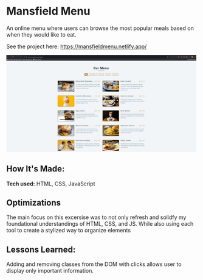 # Mansfield Menu
An online menu where users can browse the most popular meals based on when they would like to eat. 

See the project here: https://mansfieldmenu.netlify.app/


<img src="demo/mansfieldmenu.gif" width="500" height="%100"/>

## How It's Made:
**Tech used:** HTML, CSS, JavaScript
 


## Optimizations

The main focus on this excersise was to not only refresh and solidfy my foundational understandings of HTML, CSS, and JS. While also using each tool to create a stylized way to organize elements

## Lessons Learned:

Adding and removing classes from the DOM with clicks allows user to display only important information. 
